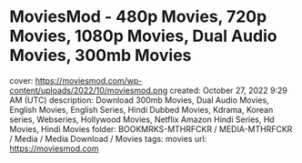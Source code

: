 # MoviesMod - 480p Movies, 720p Movies, 1080p Movies, Dual Audio Movies, 300mb Movies

cover: https://moviesmod.com/wp-content/uploads/2022/10/moviesmod.png
created: October 27, 2022 9:29 AM (UTC)
description: Download 300mb Movies, Dual Audio Movies, English Movies, English Series, Hindi Dubbed Movies, Kdrama, Korean series, Webseries, Hollywood Movies, Netflix Amazon Hindi Series, Hd Movies, Hindi Movies
folder: BOOKMRKS-MTHRFCKR / MEDIA-MTHRFCKR / Media / Media Download / Movies
tags: movies
url: https://moviesmod.com